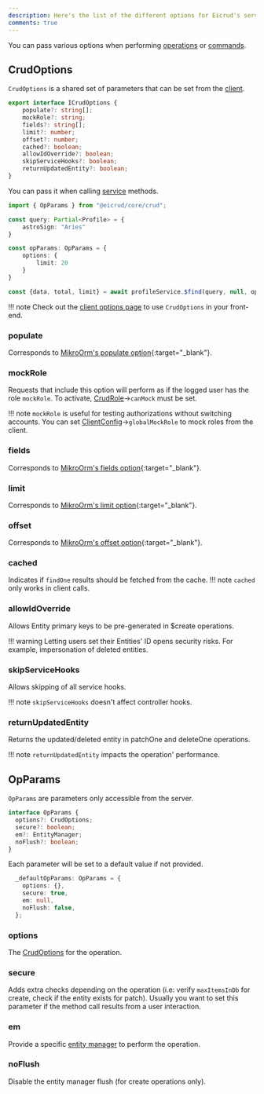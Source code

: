 ```yaml
---
description: Here's the list of the different options for Eicrud's service operations.
comments: true
---
```


You can pass various options when performing [operations](operations.md) or [commands](commands.md).

## CrudOptions
`CrudOptions` is a shared set of parameters that can be set from the [client](../client/setup.md).

```typescript
export interface ICrudOptions {
    populate?: string[];
    mockRole?: string;
    fields?: string[];
    limit?: number;
    offset?: number;
    cached?: boolean;
    allowIdOverride?: boolean;
    skipServiceHooks?: boolean;
    returnUpdatedEntity?: boolean;
}
```

You can pass it when calling [service](./definition.md) methods.

```typescript
import { OpParams } from "@eicrud/core/crud";

const query: Partial<Profile> = {
    astroSign: "Aries"
}

const opParams: OpParams = {
    options: {
        limit: 20
    }
}

const {data, total, limit} = await profileService.$find(query, null, opParams);
``` 

!!! note
    Check out the [client options page](../client/options.md) to use `CrudOptions` in your front-end.


### populate
Corresponds to [MikroOrm's populate option](https://mikro-orm.io/docs/populating-relations){:target="_blank"}.

### mockRole
Requests that include this option will perform as if the logged user has the role `mockRole`. To activate, [CrudRole](../security/roles.md)->`canMock` must be set.

!!! note
    `mockRole` is useful for testing authorizations without switching accounts. You can set [ClientConfig](../client/setup.md)->`globalMockRole` to mock roles from the client.

### fields
Corresponds to [MikroOrm's fields option](https://mikro-orm.io/docs/entity-manager#partial-loading){:target="_blank"}.

### limit
Corresponds to [MikroOrm's limit option](https://mikro-orm.io/docs/entity-manager#fetching-paginated-results){:target="_blank"}.

### offset
Corresponds to [MikroOrm's offset option](https://mikro-orm.io/docs/entity-manager#fetching-paginated-results){:target="_blank"}.

### cached
Indicates if `findOne` results should be fetched from the cache.
!!! note
    `cached` only works in client calls.

### allowIdOverride
Allows Entity primary keys to be pre-generated in $create operations.

!!! warning
     Letting users set their Entities' ID opens security risks. For example, impersonation of deleted entities.

### skipServiceHooks
Allows skipping of all service hooks.

!!! note 
    `skipServiceHooks` doesn't affect controller hooks.

### returnUpdatedEntity
Returns the updated/deleted entity in patchOne and deleteOne operations.
 
!!! note 
    `returnUpdatedEntity` impacts the operation' performance.

## OpParams

`OpParams` are parameters only accessible from the server. 

```typescript
interface OpParams {
  options?: CrudOptions;
  secure?: boolean;
  em?: EntityManager;
  noFlush?: boolean;
}
```
Each parameter will be set to a default value if not provided.
```typescript
  _defaultOpParams: OpParams = {
    options: {},
    secure: true,
    em: null,
    noFlush: false,
  };
```
### options
The [CrudOptions](#crudoptions) for the operation.

### secure
Adds extra checks depending on the operation (i.e: verify `maxItemsInDb` for create, check if the entity exists for patch). Usually you want to set this parameter if the method call results from a user interaction.

### em
Provide a specific [entity manager](https://mikro-orm.io/docs/entity-manager) to perform the operation.

### noFlush
Disable the entity manager flush (for create operations only). 
